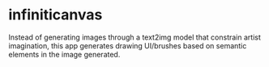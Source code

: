 # infiniticanvas
Instead of generating images through a text2img model that constrain artist imagination, this app generates drawing UI/brushes based on semantic elements in the image generated. 
